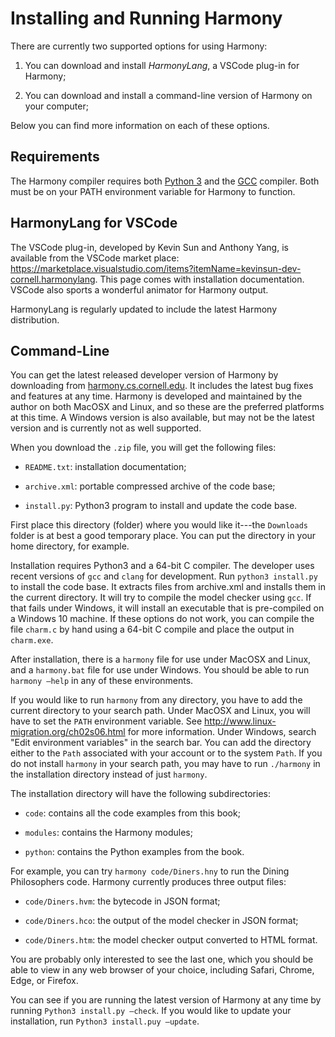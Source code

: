 
# Installing and Running Harmony 

There are currently two supported options for using Harmony:

1.  You can download and install *HarmonyLang*, a VSCode plug-in for
    Harmony;

2.  You can download and install a command-line version of Harmony on
    your computer;

Below you can find more information on each of these options.

## Requirements

The Harmony compiler requires both [Python 3](https://www.python.org/downloads/) and the [GCC](https://gcc.gnu.org/) compiler. Both must be on your PATH environment variable for Harmony to function.

## HarmonyLang for VSCode

The VSCode plug-in, developed by Kevin Sun and Anthony Yang, is
available from the VSCode market place:
<https://marketplace.visualstudio.com/items?itemName=kevinsun-dev-cornell.harmonylang>.
This page comes with installation documentation. VSCode also sports a
wonderful animator for Harmony output.

HarmonyLang is regularly updated to include the latest Harmony
distribution.

## Command-Line

You can get the latest released developer version of Harmony by
downloading from [harmony.cs.cornell.edu](https://harmony.cs.cornell.edu). It
includes the latest bug fixes and features at any time. Harmony is
developed and maintained by the author on both MacOSX and Linux, and so
these are the preferred platforms at this time. A Windows version is
also available, but may not be the latest version and is currently not
as well supported.

When you download the `.zip` file, you will get the following files:

-   `README.txt`: installation documentation;

-   `archive.xml`: portable compressed archive of the code base;

-   `install.py`: Python3 program to install and update the code base.

First place this directory (folder) where you would like it---the
`Downloads` folder is at best a good temporary place. You can put the
directory in your home directory, for example.

Installation requires Python3 and a 64-bit C compiler. The developer
uses recent versions of `gcc` and `clang` for development. Run
`python3 install.py` to install the code base. It extracts files from
archive.xml and installs them in the current directory. It will try to
compile the model checker using `gcc`. If that fails under Windows, it
will install an executable that is pre-compiled on a Windows 10 machine.
If these options do not work, you can compile the file `charm.c` by hand
using a 64-bit C compile and place the output in `charm.exe`.

After installation, there is a `harmony` file for use under MacOSX and
Linux, and a `harmony.bat` file for use under Windows. You should be
able to run `harmony –help` in any of these environments.

If you would like to run `harmony` from any directory, you have to add
the current directory to your search path. Under MacOSX and Linux, you
will have to set the `PATH` environment variable. See
<http://www.linux-migration.org/ch02s06.html> for more information.
Under Windows, search \"Edit environment variables\" in the search bar.
You can add the directory either to the `Path` associated with your
account or to the system `Path`. If you do not install `harmony` in your
search path, you may have to run `./harmony` in the installation
directory instead of just `harmony`.

The installation directory will have the following subdirectories:

-   `code`: contains all the code examples from this book;

-   `modules`: contains the Harmony modules;

-   `python`: contains the Python examples from the book.

For example, you can try `harmony code/Diners.hny` to run the Dining
Philosophers code. Harmony currently produces three output files:

-   `code/Diners.hvm`: the bytecode in JSON format;

-   `code/Diners.hco`: the output of the model checker in JSON format;

-   `code/Diners.htm`: the model checker output converted to HTML
    format.

You are probably only interested to see the last one, which you should
be able to view in any web browser of your choice, including Safari,
Chrome, Edge, or Firefox.

You can see if you are running the latest version of Harmony at any time
by running `Python3 install.py –check`. If you would like to update your
installation, run `Python3 install.puy –update`.

